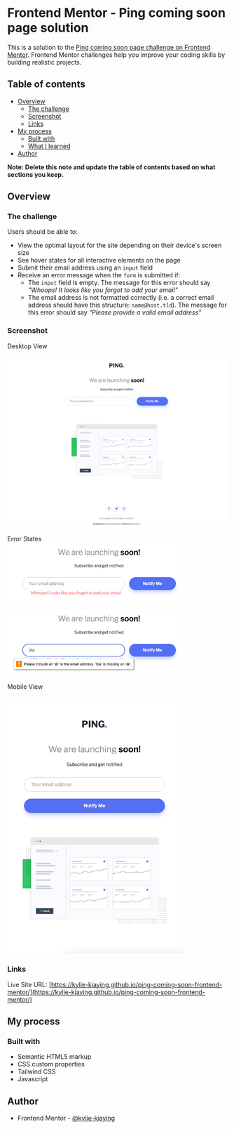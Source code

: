 # Frontend Mentor - Ping coming soon page solution

This is a solution to the [Ping coming soon page challenge on Frontend Mentor](https://www.frontendmentor.io/challenges/ping-single-column-coming-soon-page-5cadd051fec04111f7b848da). Frontend Mentor challenges help you improve your coding skills by building realistic projects. 

## Table of contents

- [Overview](#overview)
  - [The challenge](#the-challenge)
  - [Screenshot](#screenshot)
  - [Links](#links)
- [My process](#my-process)
  - [Built with](#built-with)
  - [What I learned](#what-i-learned)
- [Author](#author)

**Note: Delete this note and update the table of contents based on what sections you keep.**

## Overview

### The challenge

Users should be able to:

- View the optimal layout for the site depending on their device's screen size
- See hover states for all interactive elements on the page
- Submit their email address using an `input` field
- Receive an error message when the `form` is submitted if:
	- The `input` field is empty. The message for this error should say *"Whoops! It looks like you forgot to add your email"*
	- The email address is not formatted correctly (i.e. a correct email address should have this structure: `name@host.tld`). The message for this error should say *"Please provide a valid email address"*

### Screenshot
<div> Desktop View </div>
<br>
<img src="assets/images/desktop-screenshot.png" alt="desktop view" width="800">
<br><br>
<div> Error States </div>
<img src="assets/images/errorstate1.png" alt="error state 1" width="400">
<img src="assets/images/errorstate2.png" alt="error state 2" width="400">
<br><br>
<div> Mobile View </div>
<br>
<img src="assets/images/mobile-screenshot.png" alt="mobile view" width="400">



### Links
Live Site URL: [https://kylie-kiaying.github.io/ping-coming-soon-frontend-mentor/](https://kylie-kiaying.github.io/ping-coming-soon-frontend-mentor/)

## My process

### Built with

- Semantic HTML5 markup
- CSS custom properties
- Tailwind CSS
- Javascript


## Author
- Frontend Mentor - [@kylie-kiaying](https://www.frontendmentor.io/profile/kylie-kiaying)

